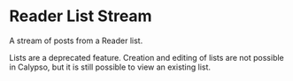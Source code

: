 # Reader List Stream

A stream of posts from a Reader list.

Lists are a deprecated feature. Creation and editing of lists are not possible in Calypso, but it is still possible to view an existing list.
